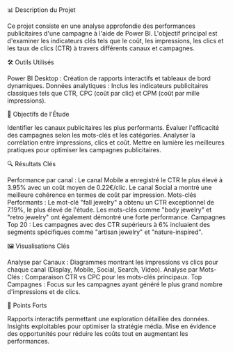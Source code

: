 📊 Description du Projet

Ce projet consiste en une analyse approfondie des performances publicitaires d'une campagne à l'aide de Power BI. L'objectif principal est d'examiner les indicateurs clés tels que le coût, les impressions, les clics et les taux de clics (CTR) à travers différents canaux et campagnes.

🛠️ Outils Utilisés

Power BI Desktop : Création de rapports interactifs et tableaux de bord dynamiques.
Données analytiques : Inclus les indicateurs publicitaires classiques tels que CTR, CPC (coût par clic) et CPM (coût par mille impressions).


🚀 Objectifs de l'Étude

Identifier les canaux publicitaires les plus performants.
Évaluer l'efficacité des campagnes selon les mots-clés et les catégories.
Analyser la corrélation entre impressions, clics et coût.
Mettre en lumière les meilleures pratiques pour optimiser les campagnes publicitaires.


🔍 Résultats Clés

Performance par canal :
Le canal Mobile a enregistré le CTR le plus élevé à 3.95% avec un coût moyen de 0.22€/clic.
Le canal Social a montré une meilleure cohérence en termes de coût par impression.
Mots-clés Performants :
Le mot-clé "fall jewelry" a obtenu un CTR exceptionnel de 7.19%, le plus élevé de l'étude.
Les mots-clés comme "body jewelry" et "retro jewelry" ont également démontré une forte performance.
Campagnes Top 20 :
Les campagnes avec des CTR supérieurs à 6% incluaient des segments spécifiques comme "artisan jewelry" et "nature-inspired".


🖼️ Visualisations Clés

Analyse par Canaux :
Diagrammes montrant les impressions vs clics pour chaque canal (Display, Mobile, Social, Search, Video).
Analyse par Mots-Clés :
Comparaison CTR vs CPC pour les mots-clés principaux.
Top Campagnes :
Focus sur les campagnes ayant généré le plus grand nombre d'impressions et de clics.


🌟 Points Forts

Rapports interactifs permettant une exploration détaillée des données.
Insights exploitables pour optimiser la stratégie média.
Mise en évidence des opportunités pour réduire les coûts tout en augmentant les performances.
